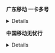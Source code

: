 **广东移动 一卡多号** 
<details>
办理限制：广东移动全球通客户

办理方式：短信

- 查询：发送CXYKDH至10086
- 办理：发送BLYKDH至10086
- 取消：发送QXYKDH至10086

套餐资费：19元/月

https://gd.10086.cn/commodity/options/detail/ONETOMORECARD_HK.shtml

https://gd.10086.cn/products_new/options/detail/ONE_TOMORE_CARD.shtml
</details>

**中国移动无忧行**
<details>

![香港本地号码](https://raw.githubusercontent.com/dappan/roaming/main/assets/china/JegoTrip-HK.jpg)

</details>
